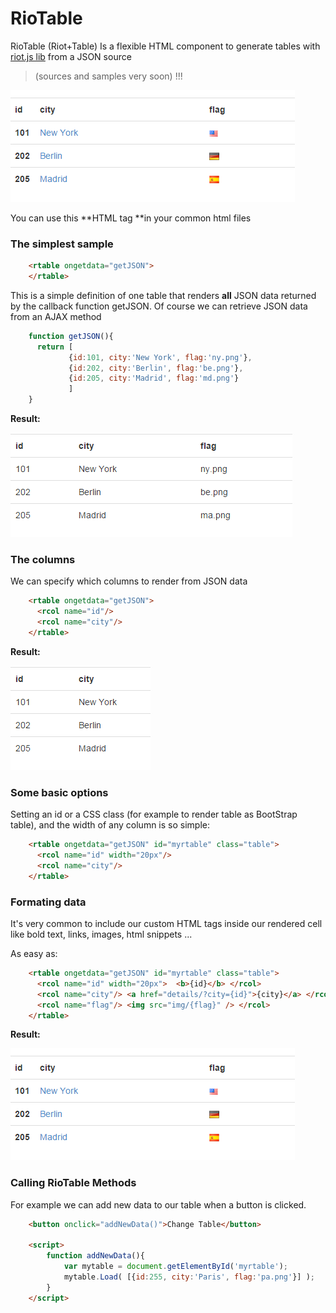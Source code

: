 # RioTable  #

RioTable (Riot+Table) Is a flexible HTML component to generate tables with [riot.js  lib](https://github.com/muut/riotjs) from a JSON source

> (sources and samples very soon) !!!

![](img/rtable2.png)


You can use this **HTML tag **in your common  html files

### The simplest sample ###

```html
    <rtable ongetdata="getJSON">
    </rtable>
```



This is a simple definition of one table that renders **all**  JSON data returned by the callback function getJSON.  Of course we can retrieve JSON data from an AJAX method

```javascript    
    function getJSON(){
      return [
    		 {id:101, city:'New York', flag:'ny.png'},
    		 {id:202, city:'Berlin', flag:'be.png'},
    		 {id:205, city:'Madrid', flag:'md.png'}
    		 ]
    }
```

**Result:**

![](img/rtable1.png)

### The columns ###

We can specify which columns to render from JSON data  

```html
    <rtable ongetdata="getJSON">
      <rcol name="id"/>
      <rcol name="city"/>
    </rtable>   
```     

**Result:**

![](img/rtable3.png)

### Some basic options ###

Setting an id or a CSS class (for example to render table as BootStrap table),  and the width of any column is so simple:

```html
    <rtable ongetdata="getJSON" id="myrtable" class="table">
      <rcol name="id" width="20px"/>
      <rcol name="city"/>
    </rtable>   
``` 

### Formating data ###

It's very common to include our custom HTML tags inside our rendered cell like bold text, links, images, html snippets ...

As easy as:

```html
    <rtable ongetdata="getJSON" id="myrtable" class="table">
      <rcol name="id" width="20px">  <b>{id}</b> </rcol>
      <rcol name="city"/> <a href="details/?city={id}">{city}</a> </rcol>
	  <rcol name="flag"/> <img src="img/{flag}" /> </rcol>
    </rtable>   
```

**Result:**

![](img/rtable2.png)
 
### Calling RioTable Methods ###

For example we can add new data to our table when a button is clicked. 

```html
    <button onclick="addNewData()">Change Table</button>
    
	<script>
		function addNewData(){
			var mytable = document.getElementById('myrtable');
			mytable.Load( [{id:255, city:'Paris', flag:'pa.png'}] );
		}
	</script>
```


    